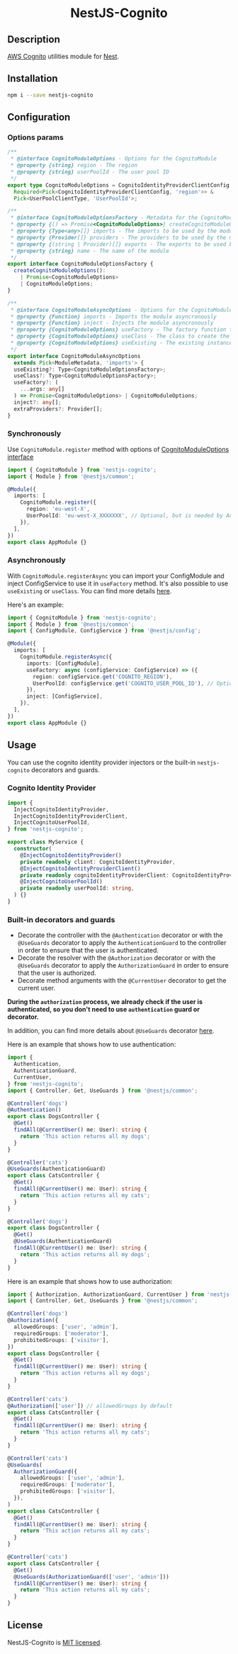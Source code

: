 <h1 align="center">NestJS-Cognito</h1>

## Description

[AWS Cognito](https://docs.aws.amazon.com/cognito/latest/developerguide/what-is-amazon-cognito.html) utilities module for [Nest](https://github.com/nestjs/nest).

## Installation

```bash
npm i --save nestjs-cognito
```

## Configuration

### Options params

```ts
/**
 * @interface CognitoModuleOptions - Options for the CognitoModule
 * @property {string} region - The region
 * @property {string} userPoolId - The user pool ID
 */
export type CognitoModuleOptions = CognitoIdentityProviderClientConfig &
  Required<Pick<CognitoIdentityProviderClientConfig, 'region'>> &
  Pick<UserPoolClientType, 'UserPoolId'>;

/**
 * @interface CognitoModuleOptionsFactory - Metadata for the CognitoModule
 * @property {() => Promise<CognitoModuleOptions>} createCognitoModuleOptions - A factory function to create the CognitoModuleOptions
 * @property {Type<any>[]} imports - The imports to be used by the module
 * @property {Provider[]} providers - The providers to be used by the module
 * @property {(string | Provider)[]} exports - The exports to be used by the module
 * @property {string} name - The name of the module
 */
export interface CognitoModuleOptionsFactory {
  createCognitoModuleOptions():
    | Promise<CognitoModuleOptions>
    | CognitoModuleOptions;
}

/**
 * @interface CognitoModuleAsyncOptions - Options for the CognitoModule
 * @property {Function} imports - Imports the module asyncronously
 * @property {Function} inject - Injects the module asyncronously
 * @property {CognitoModuleOptions} useFactory - The factory function to create the CognitoModuleOptions
 * @property {CognitoModuleOptions} useClass - The class to create the CognitoModuleOptions
 * @property {CognitoModuleOptions} useExisting - The existing instance of the CognitoModuleOptions
 */
export interface CognitoModuleAsyncOptions
  extends Pick<ModuleMetadata, 'imports'> {
  useExisting?: Type<CognitoModuleOptionsFactory>;
  useClass?: Type<CognitoModuleOptionsFactory>;
  useFactory?: (
    ...args: any[]
  ) => Promise<CognitoModuleOptions> | CognitoModuleOptions;
  inject?: any[];
  extraProviders?: Provider[];
}
```

### Synchronously

Use `CognitoModule.register` method with options of [CognitoModuleOptions interface](#options-params)

```ts
import { CognitoModule } from 'nestjs-cognito';
import { Module } from '@nestjs/common';

@Module({
  imports: [
    CognitoModule.register({
      region: 'eu-west-X',
      UserPoolId: 'eu-west-X_XXXXXXX', // Optional, but is needed by Authorization
    }),
  ],
})
export class AppModule {}
```

### Asynchronously

With `CognitoModule.registerAsync` you can import your ConfigModule and inject ConfigService to use it in `useFactory` method.
It's also possible to use `useExisting` or `useClass`.
You can find more details [here](https://docs.nestjs.com/techniques/configuration).

Here's an example:

```ts
import { CognitoModule } from 'nestjs-cognito';
import { Module } from '@nestjs/common';
import { ConfigModule, ConfigService } from '@nestjs/config';

@Module({
  imports: [
    CognitoModule.registerAsync({
      imports: [ConfigModule],
      useFactory: async (configService: ConfigService) => ({
        region: configService.get('COGNITO_REGION'),
        UserPoolId: configService.get('COGNITO_USER_POOL_ID'), // Optional, but is needed by Authorization
      }),
      inject: [ConfigService],
    }),
  ],
})
export class AppModule {}
```

## Usage

You can use the cognito identity provider injectors or the built-in `nestjs-cognito` decorators and guards.

### Cognito Identity Provider

```ts
import {
  InjectCognitoIdentityProvider,
  InjectCognitoIdentityProviderClient,
  InjectCognitoUserPoolId,
} from 'nestjs-cognito';

export class MyService {
  constructor(
    @InjectCognitoIdentityProvider()
    private readonly client: CognitoIdentityProvider,
    @InjectCognitoIdentityProviderClient()
    private readonly cognitoIdentityProviderClient: CognitoIdentityProviderClient,
    @InjectCognitoUserPoolId()
    private readonly userPoolId: string,
  ) {}
}
```

### Built-in decorators and guards

- Decorate the controller with the `@Authentication` decorator or with the `@UseGuards` decorator to apply the `AuthenticationGuard` to the controller in order to ensure that the user is authenticated.
- Decorate the resolver with the `@Authorization` decorator or with the `@UseGuards` decorator to apply the `AuthorizationGuard` in order to ensure that the user is authorized.
- Decorate method arguments with the `@CurrentUser` decorator to get the current user.

<b>During the `authorization` process, we already check if the user is authenticated, so you don't need to use `authentication` guard or decorator.</b>

In addition, you can find more details about `@UseGuards` decorator [here](https://docs.nestjs.com/guards).

Here is an example that shows how to use authentication:

```ts
import {
  Authentication,
  AuthenticationGuard,
  CurrentUser,
} from 'nestjs-cognito';
import { Controller, Get, UseGuards } from '@nestjs/common';

@Controller('dogs')
@Authentication()
export class DogsController {
  @Get()
  findAll(@CurrentUser() me: User): string {
    return 'This action returns all my dogs';
  }
}

@Controller('cats')
@UseGuards(AuthenticationGuard)
export class CatsController {
  @Get()
  findAll(@CurrentUser() me: User): string {
    return 'This action returns all my cats';
  }
}

@Controller('dogs')
export class DogsController {
  @Get()
  @UseGuards(AuthenticationGuard)
  findAll(@CurrentUser() me: User): string {
    return 'This action returns all my dogs';
  }
}
```

Here is an example that shows how to use authorization:

```ts
import { Authorization, AuthorizationGuard, CurrentUser } from 'nestjs-cognito';
import { Controller, Get, UseGuards } from '@nestjs/common';

@Controller('dogs')
@Authorization({
  allowedGroups: ['user', 'admin'],
  requiredGroups: ['moderator'],
  prohibitedGroups: ['visitor'],
})
export class DogsController {
  @Get()
  findAll(@CurrentUser() me: User): string {
    return 'This action returns all my dogs';
  }
}

@Controller('cats')
@Authorization(['user']) // allowedGroups by default
export class CatsController {
  @Get()
  findAll(@CurrentUser() me: User): string {
    return 'This action returns all my cats';
  }
}

@Controller('cats')
@UseGuards(
  AuthorizationGuard({
    allowedGroups: ['user', 'admin'],
    requiredGroups: ['moderator'],
    prohibitedGroups: ['visitor'],
  }),
)
export class CatsController {
  @Get()
  findAll(@CurrentUser() me: User): string {
    return 'This action returns all my cats';
  }
}

@Controller('cats')
export class CatsController {
  @Get()
  @UseGuards(AuthorizationGuard(['user', 'admin']))
  findAll(@CurrentUser() me: User): string {
    return 'This action returns all my cats';
  }
}
```

## License

NestJS-Cognito is [MIT licensed](LICENSE).
